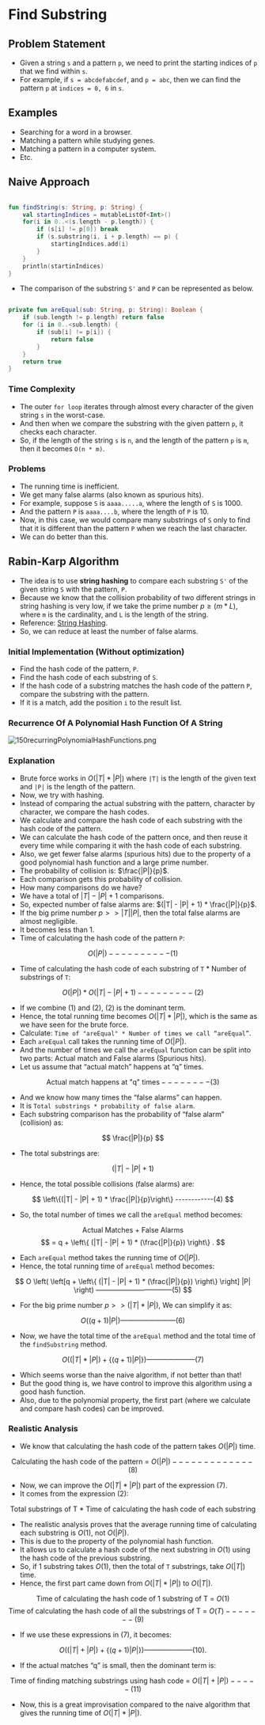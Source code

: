 # Find Substring

## Problem Statement

* Given a string `s` and a pattern `p`, we need to print the starting indices of `p` that we find within `s`.
* For example, if `s = abcdefabcdef`, and `p = abc`, then we can find the pattern `p` at `indices = 0, 6` in `s`.  

## Examples

* Searching for a word in a browser.
* Matching a pattern while studying genes.
* Matching a pattern in a computer system. 
* Etc.

## Naive Approach

```kotlin

fun findString(s: String, p: String) {
    val startingIndices = mutableListOf<Int>()
    for(i in 0..<(s.length - p.length)) {
        if (s[i] != p[0]) break
        if (s.substring(i, i + p.length) == p) {
            startingIndices.add(i)
        }
    }
    println(startinIndices)
}
```

* The comparison of the substring `S'` and `P` can be represented as below.

```kotlin

private fun areEqual(sub: String, p: String): Boolean {
    if (sub.length != p.length) return false
    for (i in 0..<sub.length) {
        if (sub[i] != p[i]) {
            return false
        }
    }
    return true
}
```

### Time Complexity

* The outer `for loop` iterates through almost every character of the given string `s` in the worst-case.
* And then when we compare the substring with the given pattern `p`, it checks each character.
* So, if the length of the string `s` is `n`, and the length of the pattern `p` is `m`, then it becomes `O(n * m)`.

### Problems

* The running time is inefficient.
* We get many false alarms (also known as spurious hits).
* For example, suppose `S` is `aaaa.....a`, where the length of `S` is 1000. 
* And the pattern `P` is `aaaa....b`, where the length of `P` is 10.
* Now, in this case, we would compare many substrings of `S` only to find that it is different than the pattern `P` when we reach the last character.
* We can do better than this.

## Rabin-Karp Algorithm 

* The idea is to use **string hashing** to compare each substring `S'` of the given string `S` with the pattern, `P`.
* Because we know that the collision probability of two different strings in string hashing is very low, if we take the prime number $p \geq (m * L)$, where `m` is the cardinality, and `L` is the length of the string.
* Reference: [String Hashing](25stringHashing.md#collision-probability-).
* So, we can reduce at least the number of false alarms.

### Initial Implementation (Without optimization)

* Find the hash code of the pattern, `P`.
* Find the hash code of each substring of `S`.
* If the hash code of a substring matches the hash code of the pattern `P`, compare the substring with the pattern.
* If it is a match, add the position `i` to the result list.

### Recurrence Of A Polynomial Hash Function Of A String

![150recurringPolynomialHashFunctions.png](../../../../../assets/images/dataStructures/uc/module04HashTables/150recurringPolynomialHashFunctions.png)

### Explanation

* Brute force works in $O(|T| * |P|)$ where `|T|` is the length of the given text and `|P|` is the length of the pattern. 
* Now, we try with hashing. 
* Instead of comparing the actual substring with the pattern, character by character, we compare the hash codes. 
* We calculate and compare the hash code of each substring with the hash code of the pattern. 
* We can calculate the hash code of the pattern once, and then reuse it every time while comparing it with the hash code of each substring. 
* Also, we get fewer false alarms (spurious hits) due to the property of a good polynomial hash function and a large prime number. 
* The probability of collision is: $\frac{|P|}{p}$. 
* Each comparison gets this probability of collision. 
* How many comparisons do we have? 
* We have a total of $|T| - |P| + 1$ comparisons. 
* So, expected number of false alarms are: $(|T| - |P| + 1) * \frac{|P|}{p}$. 
* If the big prime number $p >> |T||P|$, then the total false alarms are almost negligible. 
* It becomes less than 1. 
* Time of calculating the hash code of the pattern `P`:

$$
O(|P|) ----------(1)
$$

* Time of calculating the hash code of each substring of `T` * Number of substrings of `T`: 

$$
O(|P|) * O(|T| - |P| + 1) ---------(2)
$$

* If we combine (1) and (2), (2) is the dominant term. 
* Hence, the total running time becomes $O(|T| * |P|)$, which is the same as we have seen for the brute force.
* Calculate: `Time of "areEqual" * Number of times we call “areEqual”`. 
* Each `areEqual` call takes the running time of $O(|P|)$. 
* And the number of times we call the `areEqual` function can be split into two parts: Actual match and False alarms (Spurious hits). 
* Let us assume that “actual match” happens at “q” times.

$$
\text{ Actual match happens at "q" times} --------(3)
$$

* And we know how many times the “false alarms” can happen. 
* It is `Total substrings * probability of false alarm`.
* Each substring comparison has the probability of “false alarm” (collision) as:

$$
\frac{|P|}{p}
$$

* The total substrings are: 

$$
(|T| - |P| + 1)
$$

* Hence, the total possible collisions (false alarms) are:

$$
\left\{(|T| - |P| + 1) * \frac{|P|}{p}\right\} ------------(4)
$$

* So, the total number of times we call the `areEqual` method becomes:

$$
\text{ Actual Matches + False Alarms}
$$
$$
= q + \left\{ (|T| - |P| + 1) * (\frac{|P|}{p}) \right\} .
$$

* Each `areEqual` method takes the running time of $O(|P|)$.
* Hence, the total running time of `areEqual` method becomes:

$$
O \left( \left[q + \left\{ (|T| - |P| + 1) * (\frac{|P|}{p}) \right\} \right] |P| \right) ———————————(5)
$$

* For the big prime number $p >> (|T| * |P|)$, We can simplify it as:

$$
O \bigg( (q + 1) |P| \bigg) ————————(6)
$$

* Now, we have the total time of the `areEqual` method and the total time of the `findSubstring` method.

$$
O \bigg( (|T| * |P|) + \left\{ (q + 1) |P| \right\} \bigg) ———————(7)
$$

* Which seems worse than the naive algorithm, if not better than that!
* But the good thing is, we have control to improve this algorithm using a good hash function.
* Also, due to the polynomial property, the first part (where we calculate and compare hash codes) can be improved. 

### Realistic Analysis

* We know that calculating the hash code of the pattern takes $O(|P|)$ time.

$$
\text{ Calculating the hash code of the pattern = } O(|P|) -------------(8)
$$

* Now, we can improve the $O( |T| * |P| )$ part of the expression (7).
* It comes from the expression (2): 

$$
\text{Total substrings of T * Time of calculating the hash code of each substring}
$$

* The realistic analysis proves that the average running time of calculating each substring is $O(1)$, not $O(|P|)$.
* This is due to the property of the polynomial hash function. 
* It allows us to calculate a hash code of the next substring in $O(1)$ using the hash code of the previous substring.
* So, if 1 substring takes $O(1)$, then the total of `T` substrings, take $O(|T|)$ time. 
* Hence, the first part came down from $O( |T| * |P| )$ to $O( |T| )$.

$$
\text{ Time of calculating the hash code of 1 substring of T = } O(1)
$$
$$
\text{ Time of calculating the hash code of all the substrings of T = } O(T) -------(9)
$$

* If we use these expressions in (7), it becomes:

$$
O \bigg( ( |T| + |P| ) + \left\{ (q + 1) |P| \right\} \bigg) ———————(10).
$$

* If the actual matches “q” is small, then the dominant term is: 

$$
\text{Time of finding matching substrings using hash code = } O ( |T| + |P| ) -----(11)
$$

* Now, this is a great improvisation compared to the naive algorithm that gives the running time of $O( |T| * |P| )$.